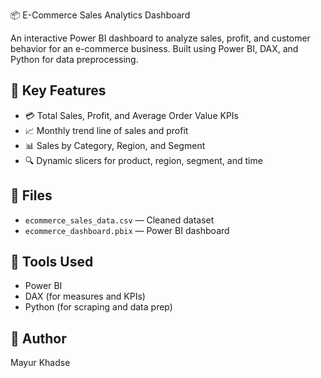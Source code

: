 📦 E-Commerce Sales Analytics Dashboard

An interactive Power BI dashboard to analyze sales, profit, and customer behavior for an e-commerce business. Built using Power BI, DAX, and Python for data preprocessing.

## 🚀 Key Features

- 💳 Total Sales, Profit, and Average Order Value KPIs
- 📈 Monthly trend line of sales and profit
- 📊 Sales by Category, Region, and Segment
- 🔍 Dynamic slicers for product, region, segment, and time

## 📁 Files

- `ecommerce_sales_data.csv` — Cleaned dataset
- `ecommerce_dashboard.pbix` — Power BI dashboard

## 📌 Tools Used

- Power BI
- DAX (for measures and KPIs)
- Python (for scraping and data prep)

## 👤 Author

Mayur Khadse
